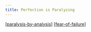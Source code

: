 ```yaml
---
title: Perfection is Paralyzing
---
```


[[paralysis-by-analysis]]
[[fear-of-failure]]


[//begin]: # "Autogenerated link references for markdown compatibility"
[fear-of-failure]: ./../bubbles/fear-of-failure "fear-of-failure"
[paralysis-by-analysis]: ./../bubbles/paralysis-by-analysis "paralysis-by-analysis"
[//end]: # "Autogenerated link references"
